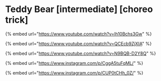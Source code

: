 # Teddy Bear \[intermediate] \[choreo trick]

{% embed url="https://www.youtube.com/watch?v=lh10Bchs3Gw" %}

{% embed url="https://www.youtube.com/watch?v=QCEcb9ZjXIA" %}

{% embed url="https://www.youtube.com/watch?v=N9BQB-D2Y8Q" %}

{% embed url="https://www.instagram.com/p/CggA5tuFqML/" %}

{% embed url="https://www.instagram.com/p/CUP0tCHh_0Z/" %}
